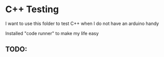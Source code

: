 # C++ Testing
I want to use this folder to test C++ when I do not have an arduino handy

Installed "code runner" to make my life easy

## TODO:
